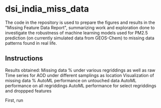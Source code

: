 # dsi_india_miss_data

The code in the repository is used to prepare the figures and results in the "Missing Feature Data Report",
summarizing work and exploration done to investigate the robustness of machine learning models used for PM2.5 
prediction (on currently simulated data from GEOS-Chem) to missing data patterns found in real life.

## Instructions


Results obtained:
Missing data % under various regriddings as well as raw
Time series for AOD under different samplings as location
Visualization of missing data %
AutoML performance on untouched data
AutoML performance on all regriddings
AutoML performance for select regriddings and droppped features

First, run 

